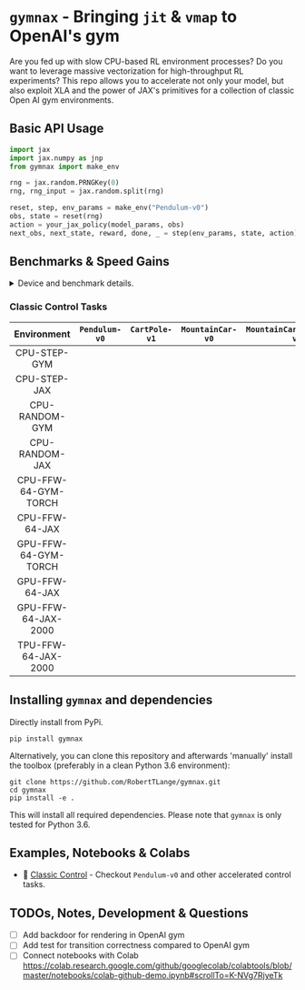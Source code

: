 # `gymnax` - Bringing `jit` & `vmap` to OpenAI's gym

Are you fed up with slow CPU-based RL environment processes? Do you want to leverage massive vectorization for high-throughput RL experiments? This repo allows you to accelerate not only your model, but also exploit XLA and the power of JAX's primitives for a collection of classic Open AI gym environments.

## Basic API Usage

```python
import jax
import jax.numpy as jnp
from gymnax import make_env

rng = jax.random.PRNGKey(0)
rng, rng_input = jax.random.split(rng)

reset, step, env_params = make_env("Pendulum-v0")
obs, state = reset(rng)
action = your_jax_policy(model_params, obs)
next_obs, next_state, reward, done, _ = step(env_params, state, action)
```

## Benchmarks & Speed Gains

<details>
  <summary>Device and benchmark details.</summary>
The speed comparisons were benchmarked for the devices and transition rollout settings listed below. Multi-episode rollouts are collected synchronously and using a composition of `jit`, `vmap`/`pmap` (over episodes) and `lax.scan` (over the action-perception/RL loop).

| Name | Framework | Description | Device | Steps in Ep. | Number of Ep. |
|:---:|:---:|:---:| :---:| :---:| :---:| :---:|
CPU-STEP-GYM | OpenAI gym/NumPy | Single transition |2,7 GHz Intel Core i7| 1 | - |
CPU-STEP-JAX | `gymnax`/JAX | Single transition |2,7 GHz Intel Core i7| 1 | - |
CPU-RANDOM-GYM | OpenAI gym/NumPy | Random episode |2,7 GHz Intel Core i7| 200 | 1 |
CPU-RANDOM-JAX | `gymnax`/JAX | Random episode |2,7 GHz Intel Core i7| 200 | 1 |
CPU-FFW-64-GYM-TORCH | OpenAI gym/NumPy + PyTorch | 1-Hidden Layer MLP (64 Units) | 2,7 GHz Intel Core i7| 200 | 1 |
CPU-FFW-64-JAX | `gymnax`/JAX |  1-Hidden Layer MLP (64 Units) | 2,7 GHz Intel Core i7| 200 | 1 |
GPU-FFW-64-GYM-TORCH | OpenAI gym/NumPy + PyTorch | 1-Hidden Layer MLP (64 Units) | GeForce RTX 2080Ti | 200 | 1
GPU-FFW-64-JAX | `gymnax`/JAX |  1-Hidden Layer MLP (64 Units) | GeForce RTX 2080Ti | 200 | 1
TPU-FFW-64-JAX | `gymnax`/JAX | JAX 1-Hidden Layer MLP (64 Units) | GCP TPU VM | 200 | 1
GPU-FFW-64-JAX-2000 | `gymnax`/JAX | 1-Hidden Layer MLP (64 Units) | GeForce RTX 2080Ti | 200 | 2000
TPU-FFW-64-JAX-2000 | `gymnax`/JAX | 1-Hidden Layer MLP (64 Units) | GCP TPU VM | 200 | 2000
</details>

### Classic Control Tasks


| Environment | `Pendulum-v0` | `CartPole-v1` | `MountainCar-v0` | `MountainCarContinuous-v0` | `Acrobot-v1` |
|:---:|:---:|:---:| :---:| :---:| :---:|
CPU-STEP-GYM |  | |  |  |
CPU-STEP-JAX |  | |  |  |
CPU-RANDOM-GYM | | | |
CPU-RANDOM-JAX | | | | |
CPU-FFW-64-GYM-TORCH |  |
CPU-FFW-64-JAX |
GPU-FFW-64-GYM-TORCH |
GPU-FFW-64-JAX |
GPU-FFW-64-JAX-2000 |
TPU-FFW-64-JAX-2000 |


## Installing `gymnax` and dependencies

Directly install from PyPi.

```
pip install gymnax
```

Alternatively, you can clone this repository and afterwards 'manually' install the toolbox (preferably in a clean Python 3.6 environment):

```
git clone https://github.com/RobertTLange/gymnax.git
cd gymnax
pip install -e .
```

This will install all required dependencies. Please note that `gymnax` is only tested for Python 3.6.


## Examples, Notebooks & Colabs
* :notebook: [Classic Control](examples/classic_control.ipynb) - Checkout `Pendulum-v0` and other accelerated control tasks.


## TODOs, Notes, Development & Questions
- [ ] Add backdoor for rendering in OpenAI gym
- [ ] Add test for transition correctness compared to OpenAI gym
- [ ] Connect notebooks with Colab https://colab.research.google.com/github/googlecolab/colabtools/blob/master/notebooks/colab-github-demo.ipynb#scrollTo=K-NVg7RjyeTk

